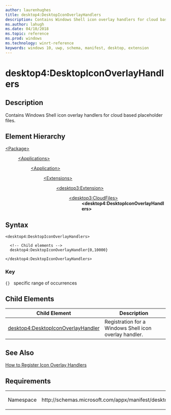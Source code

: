 ```yaml
---
author: laurenhughes
title: desktop4:DesktopIconOverlayHandlers
description: Contains Windows Shell icon overlay handlers for cloud based placeholder files.  
ms.author: lahugh
ms.date: 04/10/2018
ms.topic: reference
ms.prod: windows
ms.technology: winrt-reference
keywords: windows 10, uwp, schema, manifest, desktop, extension 
---
```


# desktop4:DesktopIconOverlayHandlers

## Description
Contains Windows Shell icon overlay handlers for cloud based placeholder files. 


## Element Hierarchy
<dl>
<dt><a href="element-package.md">&lt;Package&gt;</a></dt>
<dd>
<dl>
<dt><a href="element-applications.md">&lt;Applications&gt;</a></dt>
<dd>
<dl>
<dt><a href="element-application.md">&lt;Application&gt;</a></dt>
<dd>
<dl>
<dt><a href="element-1-extensions.md">&lt;Extensions&gt;</a></dt>
<dd>
<dl>
<dt><a href="element-desktop3-extension.md">&lt;desktop3:Extension&gt;</a></dt>
<dd>
<dl>
<dt><a href="element-desktop3-cloudfiles.md">&lt;desktop3:CloudFiles&gt;</a></dt>
<dd><b>&lt;desktop4:DesktopIconOverlayHandlers&gt;</b></dd>
</dl>
</dd>
</dl>
</dd>
</dl>
</dd>
</dl>
</dd>
</dl>
</dd>
</dl>


## Syntax
```syntax
<desktop4:DesktopIconOverlayHandlers>
    
  <!-- Child elements -->
  desktop4:DesktopIconOverlayHandler{0,10000} 
    
</desktop4:DesktopIconOverlayHandlers>
```

### Key
`{}`   specific range of occurrences

## Child Elements

| Child Element | Description |
|---------------|-------------|
| [desktop4:DesktopIconOverlayHandler](element-desktop4-desktopiconoverlayhandler.md) | Registration for a Windows Shell icon overlay handler. |

## See Also
[How to Register Icon Overlay Handlers](https://msdn.microsoft.com/library/windows/desktop/hh127455.aspx)

## Requirements

<table>
<colgroup>
<col width="50%" />
<col width="50%" />
</colgroup>
<tbody>
<tr class="odd">
<td><p>Namespace</p></td>
<td><p>http://schemas.microsoft.com/appx/manifest/desktop/windows10/4</p></td>
</tr>
</tbody>
</table>